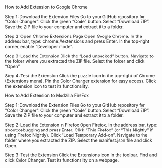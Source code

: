 How to Add Extension to Google Chrome

Step 1: Download the Extension Files
  Go to your GitHub repository for "Color Changer".
  Click the green “Code” button.
  Select “Download ZIP”.
  Save the ZIP file to your computer and extract it to a folder.
  
Step 2: Open Chrome Extensions Page
  Open Google Chrome.
  In the address bar, type: chrome://extensions and press Enter.
  In the top-right corner, enable “Developer mode”.
  
Step 3: Load the Extension
  Click the “Load unpacked” button.
  Navigate to the folder where you extracted the ZIP file.
  Select the folder and click “Open”.
    
Step 4: Test the Extension
  Click the puzzle icon in the top-right of Chrome (Extensions menu).
  Pin the Color Changer extension for easy access.
  Click the extension icon to test its functionality.



How to Add Extension to Modzilla FireFox

Step 1: Download the Extension Files
  Go to your GitHub repository for "Color Changer".
  Click the green “Code” button.
  Select “Download ZIP”.
  Save the ZIP file to your computer and extract it to a folder.

Step 2: Load the Extension in Firefox
  Open Firefox.
  In the address bar, type: about:debugging and press Enter.
  Click “This Firefox” (or “This Nightly” if using Firefox Nightly).
  Click “Load Temporary Add-on”.
  Navigate to the folder where you extracted the ZIP.
  Select the manifest.json file and click Open.

Step 3: Test the Extension
  Click the Extensions icon in the toolbar.
  Find and click Color Changer.
  Test its functionality on a webpage.
